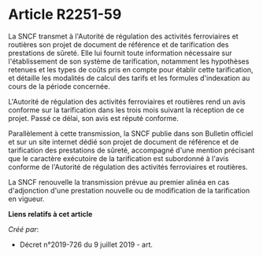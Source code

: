 # Article R2251-59

La SNCF transmet à l'Autorité de régulation des activités ferroviaires et routières son projet de document de référence et de
tarification des prestations de sûreté. Elle lui fournit toute information nécessaire sur l'établissement de son système de
tarification, notamment les hypothèses retenues et les types de coûts pris en compte pour établir cette tarification, et
détaille les modalités de calcul des tarifs et les formules d'indexation au cours de la période concernée.

L'Autorité de régulation des activités ferroviaires et routières rend un avis conforme sur la tarification dans les trois
mois suivant la réception de ce projet. Passé ce délai, son avis est réputé conforme.

Parallèlement à cette transmission, la SNCF publie dans son Bulletin officiel et sur un site internet dédié son projet de
document de référence et de tarification des prestations de sûreté, accompagné d'une mention précisant que le caractère
exécutoire de la tarification est subordonné à l'avis conforme de l'Autorité de régulation des activités ferroviaires et
routières.

La SNCF renouvelle la transmission prévue au premier alinéa en cas d'adjonction d'une prestation nouvelle ou de modification
de la tarification en vigueur.

**Liens relatifs à cet article**

_Créé par_:

  - Décret n°2019-726 du 9 juillet 2019 - art.
